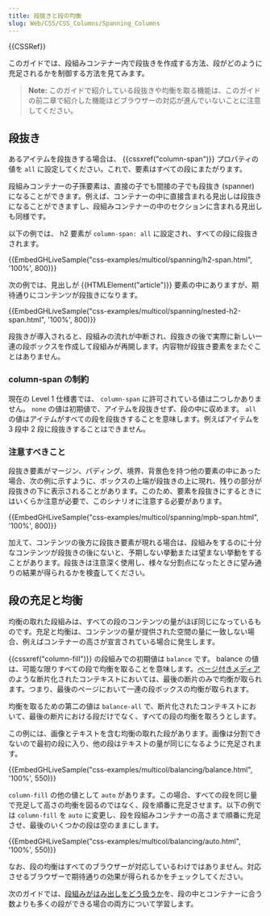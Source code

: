 ```yaml
---
title: 段抜きと段の均衡
slug: Web/CSS/CSS_Columns/Spanning_Columns
---
```

{{CSSRef}}

このガイドでは、段組みコンテナー内で段抜きを作成する方法、段がどのように充足されるかを制御する方法を見てみます。

> **Note:** このガイドで紹介している段抜きや均衡を取る機能は、このガイドの前二章で紹介した機能ほどブラウザーの対応が進んでいないことに注意してください。

## 段抜き

あるアイテムを段抜きする場合は、 {{cssxref("column-span")}} プロパティの値を `all` に設定してください。これで、要素はすべての段にまたがります。

段組みコンテナーの子孫要素は、直接の子でも間接の子でも段抜き (spanner) になることができます。例えば、コンテナーの中に直接含まれる見出しは段抜きになることができますし、段組みコンテナーの中のセクションに含まれる見出しも同様です。

以下の例では、 h2 要素が `column-span: all` に設定され、すべての段に段抜きされます。

{{EmbedGHLiveSample("css-examples/multicol/spanning/h2-span.html", '100%', 800)}}

次の例では、見出しが {{HTMLElement("article")}} 要素の中にありますが、期待通りにコンテンツが段抜きになります。

{{EmbedGHLiveSample("css-examples/multicol/spanning/nested-h2-span.html", '100%', 800)}}

段抜きが導入されると、段組みの流れが中断され、段抜きの後で実際に新しい一連の段ボックスを作成して段組みが再開します。内容物が段抜き要素をまたぐことはありません。

### column-span の制約

現在の Level 1 仕様書では、 `column-span` に許可されている値は二つしかありません。 `none` の値は初期値で、アイテムを段抜きせず、段の中に収めます。 `all` の値はアイテムがすべての段を段抜きすることを意味します。例えばアイテムを 3 段中 2 段に段抜きすることはできません。

### 注意すべきこと

段抜き要素がマージン、パディング、境界、背景色を持つ他の要素の中にあった場合、次の例に示すように、ボックスの上端が段抜きの上に現れ、残りの部分が段抜きの下に表示されることがあります。このため、要素を段抜きにするときにはいくらか注意が必要で、このシナリオに注意する必要があります。

{{EmbedGHLiveSample("css-examples/multicol/spanning/mpb-span.html", '100%', 800)}}

加えて、コンテンツの後方に段抜き要素が現れる場合は、段組みをするのに十分なコンテンツが段抜きの後にないと、予期しない挙動または望まない挙動をすることがあります。段抜きは注意深く使用し、様々な分割点になったときに望み通りの結果が得られるかを検査してください。

## 段の充足と均衡

均衡の取れた段組みは、すべての段のコンテンツの量がほぼ同じになっているものです。充足と均衡は、コンテンツの量が提供された空間の量に一致しない場合、例えばコンテナーの高さが宣言されている場合に発生します。

{{cssxref("column-fill")}} の段組みでの初期値は `balance` です。 balance の値は、可能な限りすべての段で均衡を取ることを意味します。[ページ付きメディア](/ja/docs/Web/CSS/CSS_Pages)のような断片化されたコンテキストにおいては、最後の断片のみで均衡が取られます。つまり、最後のページにおいて一連の段ボックスの均衡が取られます。

均衡を取るための第二の値は `balance-all` で、断片化されたコンテキストにおいて、最後の断片における段だけでなく、すべての段の均衡を取ろうとします。

この例には、画像とテキストを含む均衡の取れた段があります。画像は分割できないので最初の段に入り、他の段はテキストの量が同じになるように充足されます。

{{EmbedGHLiveSample("css-examples/multicol/balancing/balance.html", '100%', 550)}}

 `column-fill` の他の値として `auto` があります。この場合、すべての段を同じ量で充足して高さの均衡を図るのではなく、段を順番に充足させます。以下の例では `column-fill` を `auto` に変更し、段を段組みコンテナーの高さまで順番に充足させ、最後のいくつかの段は空のままにします。

{{EmbedGHLiveSample("css-examples/multicol/balancing/auto.html", '100%', 550)}}

なお、段の均衡はすべてのブラウザーが対応しているわけではありません。対応させるブラウザーで期待通りの効果が得られるかをチェックしてください。

次のガイドでは、[段組みがはみ出しをどう扱うか](/ja/docs/Web/CSS/CSS_Columns/Handling_Overflow_in_Multicol)を、段の中とコンテナーに合う数よりも多くの段ができる場合の両方について学習します。
